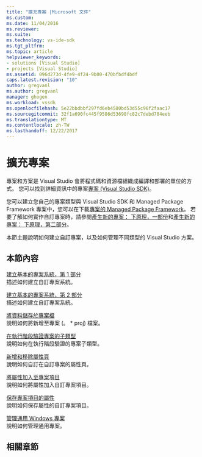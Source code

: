 ```yaml
---
title: "擴充專案 |Microsoft 文件"
ms.custom: 
ms.date: 11/04/2016
ms.reviewer: 
ms.suite: 
ms.technology: vs-ide-sdk
ms.tgt_pltfrm: 
ms.topic: article
helpviewer_keywords:
- solutions [Visual Studio]
- projects [Visual Studio]
ms.assetid: 096d273d-4fe9-4f24-9b00-470bfbdf4bdf
caps.latest.revision: "10"
author: gregvanl
ms.author: gregvanl
manager: ghogen
ms.workload: vssdk
ms.openlocfilehash: 5e22bbdbbf297fd6eb4580bd53d55c96f2faac17
ms.sourcegitcommit: 32f1a690fc445f9586d53698fc82c7debd784eeb
ms.translationtype: MT
ms.contentlocale: zh-TW
ms.lasthandoff: 12/22/2017
---
```

# <a name="extending-projects"></a>擴充專案
專案和方案是 Visual Studio 會將程式碼和資源檔組織成編譯和部署的單位的方式。 您可以找到詳細資訊中的專案[專案 (Visual Studio SDK)](../extensibility/extending-projects.md)。  
  
 您可以建立您自己的專案類型與 Visual Studio SDK 和 Managed Package Framework 專案中，您可以在下載[專案的 Managed Package Framework](http://mpfproj12.codeplex.com/)。 若要了解如何實作自訂專案時，請參閱[產生新的專案： 下原理，一部份](../extensibility/internals/new-project-generation-under-the-hood-part-one.md)和[產生新的專案： 下原理，第二部分](../extensibility/internals/new-project-generation-under-the-hood-part-two.md)。  
  
 本節主題說明如何建立自訂專案，以及如何管理不同類型的 Visual Studio 方案。  
  
## <a name="in-this-section"></a>本節內容  
 [建立基本的專案系統，第 1 部分](../extensibility/creating-a-basic-project-system-part-1.md)  
 描述如何建立自訂專案系統。  
  
 [建立基本的專案系統，第 2 部分](../extensibility/creating-a-basic-project-system-part-2.md)  
 描述如何建立自訂專案系統。  
  
 [將資料儲存於專案檔](../extensibility/saving-data-in-project-files.md)  
 說明如何將新增至專案 (。 * proj) 檔案。  
  
 [在執行階段驗證專案的子類型](../extensibility/verifying-subtypes-of-a-project-at-run-time.md)  
 說明如何在執行階段驗證的專案子類型。  
  
 [新增和移除屬性頁](../extensibility/adding-and-removing-property-pages.md)  
 說明如何自訂在自訂專案的屬性頁。  
  
 [將屬性加入至專案項目](../extensibility/adding-an-attribute-to-a-project-item.md)  
 說明如何將屬性加入自訂專案項目。  
  
 [保存專案項目的屬性](../extensibility/persisting-the-property-of-a-project-item.md)  
 說明如何保存屬性的自訂專案項目。  
  
 [管理通用 Windows 專案](../extensibility/managing-universal-windows-projects.md)  
 說明如何管理通用專案。  
  
## <a name="related-sections"></a>相關章節